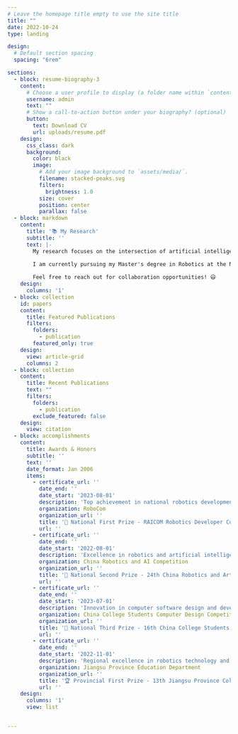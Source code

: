 ```yaml
---
# Leave the homepage title empty to use the site title
title: ""
date: 2022-10-24
type: landing

design:
  # Default section spacing
  spacing: "6rem"

sections:
  - block: resume-biography-3
    content:
      # Choose a user profile to display (a folder name within `content/authors/`)
      username: admin
      text: ""
      # Show a call-to-action button under your biography? (optional)
      button:
        text: Download CV
        url: uploads/resume.pdf
    design:
      css_class: dark
      background:
        color: black
        image:
          # Add your image background to `assets/media/`.
          filename: stacked-peaks.svg
          filters:
            brightness: 1.0
          size: cover
          position: center
          parallax: false
  - block: markdown
    content:
      title: '📚 My Research'
      subtitle: ''
      text: |-
        My research focuses on the intersection of artificial intelligence and robotics, with particular interests in autonomous driving systems, reinforcement learning algorithms, and large language models.

        I am currently pursuing my Master's degree in Robotics at the National University of Singapore, where I explore innovative solutions for intelligent navigation, path planning optimization, and computer vision applications in robotic systems.
        
        Feel free to reach out for collaboration opportunities! 😃
    design:
      columns: '1'
  - block: collection
    id: papers
    content:
      title: Featured Publications
      filters:
        folders:
          - publication
        featured_only: true
    design:
      view: article-grid
      columns: 2
  - block: collection
    content:
      title: Recent Publications
      text: ""
      filters:
        folders:
          - publication
        exclude_featured: false
    design:
      view: citation
  - block: accomplishments
    content:
      title: Awards & Honors
      subtitle: ''
      text: ''
      date_format: Jan 2006
      items:
        - certificate_url: ''
          date_end: ''
          date_start: '2023-08-01'
          description: 'Top achievement in national robotics development competition'
          organization: RoboCom
          organization_url: ''
          title: '🥇 National First Prize - RAICOM Robotics Developer Competition National Finals'
          url: ''
        - certificate_url: ''
          date_end: ''
          date_start: '2022-08-01'
          description: 'Excellence in robotics and artificial intelligence applications'
          organization: China Robotics and AI Competition
          organization_url: ''
          title: '🥈 National Second Prize - 24th China Robotics and Artificial Intelligence Competition'
          url: ''
        - certificate_url: ''
          date_end: ''
          date_start: '2023-07-01'
          description: 'Innovation in computer software design and development'
          organization: China College Students Computer Design Competition
          organization_url: ''
          title: '🥉 National Third Prize - 16th China College Students Computer Design Competition'
          url: ''
        - certificate_url: ''
          date_end: ''
          date_start: '2022-11-01'
          description: 'Regional excellence in robotics technology and innovation'
          organization: Jiangsu Province Education Department
          organization_url: ''
          title: '🏆 Provincial First Prize - 13th Jiangsu Province College Students Robotics Competition'
          url: ''
    design:
      columns: '1'
      view: list


---
```

